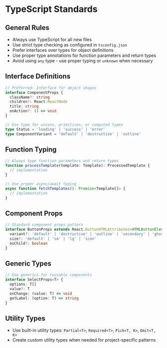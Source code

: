 # TypeScript Standards

## General Rules
- Always use TypeScript for all new files
- Use strict type checking as configured in `tsconfig.json`
- Prefer interfaces over types for object definitions
- Use proper type annotations for function parameters and return types
- Avoid using `any` type - use proper typing or `unknown` when necessary

## Interface Definitions
```typescript
// Preferred: Interface for object shapes
interface ComponentProps {
  className?: string
  children?: React.ReactNode
  title: string
  onAction?: () => void
}

// Use type for unions, primitives, or computed types
type Status = 'loading' | 'success' | 'error'
type ComponentVariant = 'default' | 'destructive' | 'outline'
```

## Function Typing
```typescript
// Always type function parameters and return types
function processTemplate(template: Template): ProcessedTemplate {
  // implementation
}

// Use proper async/await typing
async function fetchTemplates(): Promise<Template[]> {
  // implementation
}
```

## Component Props
```typescript
// Standard component props pattern
interface ButtonProps extends React.ButtonHTMLAttributes<HTMLButtonElement> {
  variant?: 'default' | 'destructive' | 'outline' | 'secondary' | 'ghost' | 'link'
  size?: 'default' | 'sm' | 'lg' | 'icon'
  asChild?: boolean
}
```

## Generic Types
```typescript
// Use generics for reusable components
interface SelectProps<T> {
  options: T[]
  value?: T
  onChange: (value: T) => void
  getLabel: (option: T) => string
}
```

## Utility Types
- Use built-in utility types: `Partial<T>`, `Required<T>`, `Pick<T, K>`, `Omit<T, K>`
- Create custom utility types when needed for project-specific patterns
